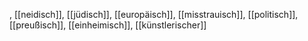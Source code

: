 , [[neidisch]], [[jüdisch]], [[europäisch]], [[misstrauisch]], [[politisch]], [[preußisch]], [[einheimisch]], [[künstlerischer]]